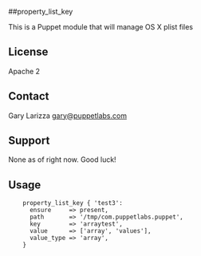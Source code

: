 ##property_list_key

This is a Puppet module that will manage OS X plist files

License
-------
Apache 2

Contact
-------
Gary Larizza <gary@puppetlabs.com>

Support
-------
None as of right now.  Good luck!

Usage
-------
        property_list_key { 'test3':
          ensure     => present,
          path       => '/tmp/com.puppetlabs.puppet',
          key        => 'arraytest',
          value      => ['array', 'values'],
          value_type => 'array',
        }
